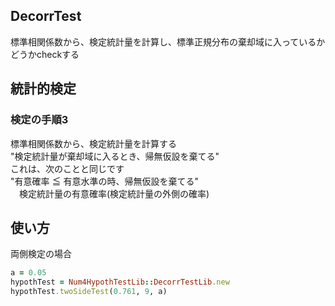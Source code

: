 DecorrTest
----------
標準相関係数から、検定統計量を計算し、標準正規分布の棄却域に入っているかどうかcheckする  

## 統計的検定
### 検定の手順3

標準相関係数から、検定統計量を計算する  
"検定統計量が棄却域に入るとき、帰無仮設を棄てる"  
これは、次のことと同じです  
"有意確率 ≦ 有意水準の時、帰無仮設を棄てる"  
　検定統計量の有意確率(検定統計量の外側の確率)

## 使い方

両側検定の場合

```ruby
a = 0.05
hypothTest = Num4HypothTestLib::DecorrTestLib.new
hypothTest.twoSideTest(0.761, 9, a)
```


